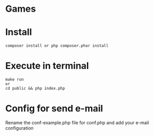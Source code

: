 # Games

# Install

```
composer install or php composer.phar install
```

# Execute in terminal

```
make run
or
cd public && php index.php
```

# Config for send e-mail

<p> Rename the conf-example.php file for conf.php and add your e-mail configuration</p>
